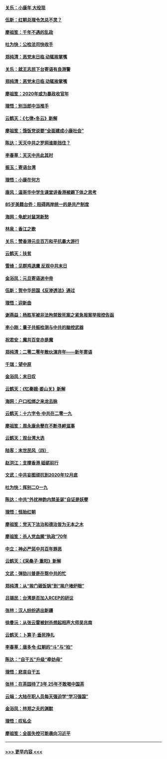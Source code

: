#### [关乐：小康年 大役现](../pages/nsc993/n11774213.md?t=01080802) 
#### [伍新：红朝总理令怎总不灵？](../pages/nsc993/n11770813.md?t=01080802) 
#### [廖祖笙：千年不遇的乱政](../pages/nsc993/n11770373.md?t=01080802) 
#### [吐为快：公检法司快收手](../pages/nsc993/n11770359.md?t=01080802) 
#### [郑纯清：恶党末日临 动辄挨掌嘴](../pages/nsc993/n11769912.md?t=01080802) 
#### [关乐：就王志民下台寄语有良港警](../pages/nsc993/n11769903.md?t=01080802) 
#### [郑纯清：恶党末日临 动辄挨掌嘴](../pages/nsc993/n11769356.md?t=01080802) 
#### [廖祖笙：2020年或为暴政收官年](../pages/nsc993/n11768216.md?t=01080802) 
#### [理悟：别当郎中当推手](../pages/nsc993/n11768243.md?t=01080802) 
#### [云鹤天：《七律▪冬云》新解](../pages/nsc993/n11768204.md?t=01080802) 
#### [廖祖笙：饿饭党说要“全面建成小康社会”](../pages/nsc993/n11767482.md?t=01080802) 
#### [陈达：天灭中共之罗网谁能挡住？](../pages/nsc993/n11767465.md?t=01080802) 
#### [李春草：天灭中共此其时](../pages/nsc993/n11767452.md?t=01080802) 
#### [振玉：寄语台湾](../pages/nsc993/n11767432.md?t=01080802) 
#### [理悟：小康在何方](../pages/nsc993/n11767394.md?t=01080802) 
#### [唐风：温哥华中学生课堂讲香港被踢下体之思考](../pages/nsc993/n11766848.md?t=01080802) 
#### [85岁美籍台侨：阻碍两岸统一的是共产制度](../pages/nsc993/n11765043.md?t=01080802) 
#### [海网：龟蛇对鼠哭新愁](../pages/nsc993/n11764895.md?t=01080802) 
#### [林泉：香江之歌](../pages/nsc993/n11764415.md?t=01080802) 
#### [关乐：赞香港元旦百万和平抗暴大游行](../pages/nsc993/n11764382.md?t=01080802) 
#### [云鹤天：扶贫](../pages/nsc993/n11764245.md?t=01080802) 
#### [雪绮：见群鸡退鹰  反观中共末日](../pages/nsc993/n11762112.md?t=01080802) 
#### [金浴凤：元旦寄语迷中帝](../pages/nsc993/n11761788.md?t=01080802) 
#### [伍新：贺中华民国《反渗透法》通过](../pages/nsc993/n11761994.md?t=01080802) 
#### [理悟：迎新曲](../pages/nsc993/n11761152.md?t=01080802) 
#### [谢燕益：杨胜军被非法拘禁致死案之紧急报案举报控告函](../pages/nsc993/n11756134.md?t=01080802) 
#### [李小刚：量子共振检测与中共的脑控武器](../pages/nsc993/n11754518.md?t=01080802) 
#### [祝君安：魔共百变亦是魔](../pages/nsc993/n11754469.md?t=01080802) 
#### [郑纯清：二零二零年散伙演弃年——新年寄语](../pages/nsc993/n11754195.md?t=01080802) 
#### [千瑞：望中原](../pages/nsc993/n11754159.md?t=01080802) 
#### [金浴凤：末日叹](../pages/nsc993/n11752359.md?t=01080802) 
#### [云鹤天：《忆秦娥‧娄山关》新解](../pages/nsc993/n11752348.md?t=01080802) 
#### [海网：户口松绑之来龙去脉](../pages/nsc993/n11752328.md?t=01080802) 
#### [云鹤天：十六字令‧中共在二零一九](../pages/nsc993/n11752305.md?t=01080802) 
#### [廖祖笙：周永康余孽在不断寻衅滋事](../pages/nsc993/n11751013.md?t=01080802) 
#### [云鹤天：观台湾大选](../pages/nsc993/n11751007.md?t=01080802) 
#### [陆客：末世民风（四）](../pages/nsc993/n11749203.md?t=01080802) 
#### [赵洪江：支撑香港 砥砺前行](../pages/nsc993/n11748482.md?t=01080802) 
#### [文武：中共妄图顽抗到2020年12月底](../pages/nsc993/n11748446.md?t=01080802) 
#### [吐为快：挥别二O一九](../pages/nsc993/n11748411.md?t=01080802) 
#### [陈达：中共“外扰神韵内禁圣诞”自证是妖孽](../pages/nsc993/n11748226.md?t=01080802) 
#### [理悟：怪胎红朝](../pages/nsc993/n11748206.md?t=01080802) 
#### [廖祖笙：党天下法治和德治皆为无本之木](../pages/nsc993/n11748135.md?t=01080802) 
#### [廖祖笙：杀人党血腥“执政”70年](../pages/nsc993/n11745144.md?t=01080802) 
#### [中立：神必严惩中共百年罪恶](../pages/nsc993/n11744970.md?t=01080802) 
#### [云鹤天：《采桑子‧重阳》新解](../pages/nsc993/n11744948.md?t=01080802) 
#### [文武：弹劾川普是在帮中共的忙](../pages/nsc993/n11744758.md?t=01080802) 
#### [郑纯清：从“挨门砸饭锅”到“挨户堵炉眼”](../pages/nsc993/n11744745.md?t=01080802) 
#### [吕锡民：台湾是否加入RCEP的研议](../pages/nsc993/n11744701.md?t=01080802) 
#### [张林：汉人纷纷逃出新疆](../pages/nsc993/n11743530.md?t=01080802) 
#### [徐曼沅：从张云雷被封杀想起相声大师吴兆南](../pages/nsc993/n11741816.md?t=01080802) 
#### [云鹤天：卜算子‧垂死挣扎](../pages/nsc993/n11739956.md?t=01080802) 
#### [李春草：唐多令‧红朝的“斗”与“拍”](../pages/nsc993/n11739830.md?t=01080802) 
#### [陈达：“自干五”升级“牵妨母”](../pages/nsc993/n11739724.md?t=01080802) 
#### [理悟：悲哀自干五](../pages/nsc993/n11739547.md?t=01080802) 
#### [张林：在茶园待了3年 25年不敢喝中国茶](../pages/nsc993/n11739240.md?t=01080802) 
#### [云端：大陆在职人员每天强迫学“学习强国”](../pages/nsc993/n11738735.md?t=01080802) 
#### [金浴凤：林郑之夫的渊默](../pages/nsc993/n11737735.md?t=01080802) 
#### [理悟：叹私企](../pages/nsc993/n11737715.md?t=01080802) 
#### [廖祖笙：全面失控可能袭向习近平](../pages/nsc993/n11737704.md?t=01080802) 

----
#### [ >>> 更早内容 <<< ](../indexes/nsc993-earlier.md)
